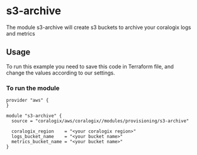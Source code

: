 # s3-archive

The module s3-archive will create s3 buckets to archive your coralogix logs and metrics

## Usage

To run this example you need to save this code in Terraform file, and change the values according to our settings.

### To run the module
```hcl
provider "aws" {
}

module "s3-archive" {
  source = "coralogix/aws/coralogix//modules/provisioning/s3-archive"

  coralogix_region    = "<your coralogix region>"
  logs_bucket_name    = "<your bucket name>"
  metrics_bucket_name = "<your bucket name>"
}
```